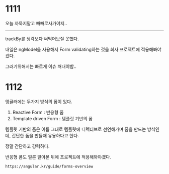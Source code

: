 # 1111

오늘 까묵지말고 빼빼로사가야지..

---

trackBy를 생각보다 써먹어보질 못했다.

내일은 ngModel을 사용해서 Form validating하는 것을 회사 프로젝트에 적용해봐야겠다.

그러기위해서는 빠르게 이슈 쳐내야함..





# 1112

앵귤러에는 두가지 방식의 폼이 있다.

1. Reactive Form : 반응형 폼
2. Template driven Form : 템플릿 기반의 폼



템플릿 기반의 폼은 이름 그대로 템플릿에 디렉티브로 선언해가며 폼을 만드는 방식인데, 간단한 폼을 만들때 유용하다고 한다.

정말 간단하고 강력하다.

반응형 폼도 얼른 알아본 뒤에 프로젝트에 적용해봐야겠다.

```
https://angular.kr/guide/forms-overview
```

